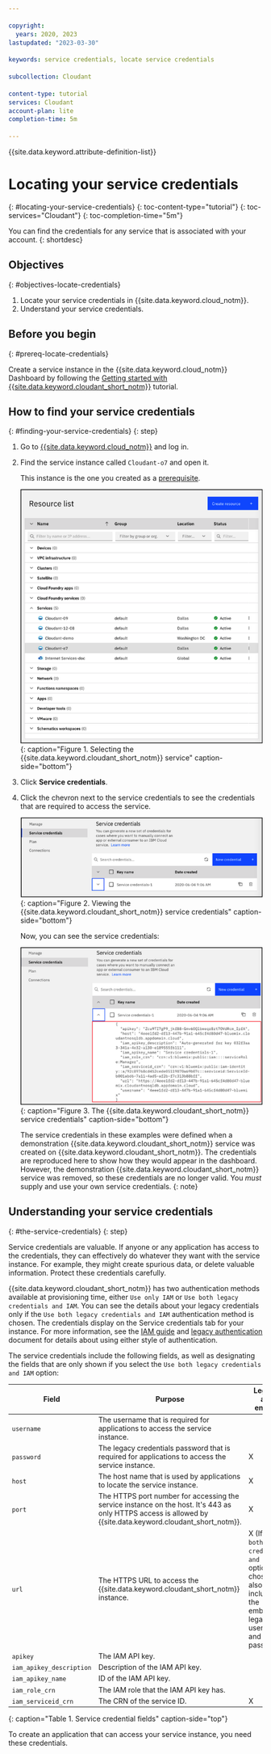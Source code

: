 ```yaml
---

copyright:
  years: 2020, 2023
lastupdated: "2023-03-30"

keywords: service credentials, locate service credentials

subcollection: Cloudant

content-type: tutorial
services: Cloudant
account-plan: lite
completion-time: 5m

---
```


{{site.data.keyword.attribute-definition-list}}

# Locating your service credentials
{: #locating-your-service-credentials}
{: toc-content-type="tutorial"}
{: toc-services="Cloudant"}
{: toc-completion-time="5m"}

You can find the credentials for any service that is associated with your account.
{: shortdesc}

## Objectives
{: #objectives-locate-credentials}

1. Locate your service credentials in {{site.data.keyword.cloud_notm}}.
2. Understand your service credentials.

## Before you begin
{: #prereq-locate-credentials}

Create a service instance in the {{site.data.keyword.cloud_notm}} Dashboard by following the [Getting started with {{site.data.keyword.cloudant_short_notm}}](/docs/Cloudant?topic=Cloudant-getting-started-with-cloudant) tutorial.

## How to find your service credentials
{: #finding-your-service-credentials}
{: step}

1. Go to [{{site.data.keyword.cloud_notm}}](https://cloud.ibm.com/) and log in.

2. Find the service instance called `Cloudant-o7` and open it.

   This instance is the one you created as a [prerequisite](#prereqs-locate-credentials). 

    ![This Resource list is a list of all the instances in your service. Cloudant-07 is the instance we use in this tutorial.](images/img0011.png){: caption="Figure 1. Selecting the {{site.data.keyword.cloudant_short_notm}} service" caption-side="bottom"}

3. Click **Service credentials**.

4. Click the chevron next to the service credentials to see the credentials that are required to access the service. 

    ![Viewing the service credentials.](images/img0052.png){: caption="Figure 2. Viewing the {{site.data.keyword.cloudant_short_notm}} service credentials" caption-side="bottom"}

    Now, you can see the service credentials:

    ![The service credentials in this image are surrounded by a red box. The credentials include apikey, host, iam_apikey_description, iam_apikey_name, iam_role_crn, iam_serviceid_crn, url, and username.](images/img0009.png){: caption="Figure 3. The {{site.data.keyword.cloudant_short_notm}} service credentials" caption-side="bottom"}

    The service credentials in these examples were defined when a demonstration {{site.data.keyword.cloudant_short_notm}} service was created on {{site.data.keyword.cloudant_short_notm}}. The credentials are reproduced here to show how they would appear in the dashboard. However, the demonstration {{site.data.keyword.cloudant_short_notm}} service was removed, so these credentials are no longer valid. You *must* supply and use your own service credentials.
    {: note}

## Understanding your service credentials
{: #the-service-credentials}
{: step}

Service credentials are valuable. If anyone or any application has access to the credentials, they can effectively do whatever they want with the service instance. For example, they might create spurious data, or delete valuable information. Protect these credentials carefully.

{{site.data.keyword.cloudant_short_notm}} has two authentication methods available at provisioning time, either `Use only IAM` or `Use both legacy credentials and IAM`. You can see the details about your legacy credentials only if the `Use both legacy credentials and IAM` authentication method is chosen. The credentials display on the Service credentials tab for your instance. For more information, see the [IAM guide](/docs/Cloudant?topic=Cloudant-managing-access-for-cloudant)
 and [legacy authentication](/docs/Cloudant?topic=Cloudant-managing-access-for-cloudant) document for details about using either style of authentication.

The service credentials include the following fields, as well as designating the fields that are only shown if you select the `Use both legacy credentials and IAM` option:

| Field | Purpose | Legacy-auth enabled |
|------|---------|--------------------|
| `username` | The username that is required for applications to access the service instance. | |
| `password` | The legacy credentials password that is required for applications to access the service instance. | X |
| `host` | The host name that is used by applications to locate the service instance. | X |
| `port` | The HTTPS port number for accessing the service instance on the host. It's 443 as only HTTPS access is allowed by {{site.data.keyword.cloudant_short_notm}}. | X |
| `url`	| The HTTPS URL to access the {{site.data.keyword.cloudant_short_notm}} instance. | X     (If the `Use both legacy credentials and IAM` option is chosen, it also includes the embedded legacy username and password.) |
| `apikey` | The IAM API key. | |
| `iam_apikey_description` | Description of the IAM API key. | |
| `iam_apikey_name` | ID of the IAM API key. | |
| `iam_role_crn` | The IAM role that the IAM API key has. | |
| `iam_serviceid_crn`	| The CRN of the service ID. | X |
{: caption="Table 1. Service credential fields" caption-side="top"}

To create an application that can access your service instance, you need these credentials.
